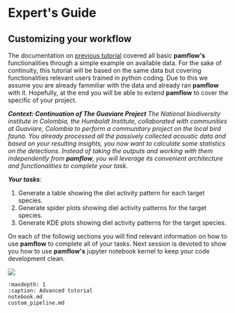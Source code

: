 # Expert's Guide

## Customizing your workflow

The documentation on [previous tutorial](../../tutorial/index.md) covered all basic **pamflow's**  functionalities through a simple example on available data. For the sake of continuity, this tutorial will be based on the same data but covering functionalities  relevant users trained in python coding. Due to  this we assume you are already fammiliar with the data  and already ran **pamflow** with it. Hopefully, at the end you will be able to extend **pamflow** to cover the specific of your project.


***Context: Continuation of The Guaviare Project***
*The National biodiversity institute in Colombia, the Humboldt Institute, collaborated with communities at Guaviare, Colombia to perform a communitary project on the local bird fauna. You already processed all the passively collected acoustic data and based on your resulting insights, you now want to calculate some statistics on the detections. Instead of taking the outputs and working with them independently from **pamflow**, you will leverage its convenient architecture and functionalities to complete your task.*

***Your tasks***: 
1. Generate a table showing the diel activity pattern for each target species.
2. Generate spider plots showing diel activity patterns for the target species.
3. Generate KDE plots showing diel activity patterns for the target species.



On each of the followig sections you will find relevant information on how to use **pamflow** to complete all of your tasks. Next session is devoted to show you how to use  **pamflow's** jupyter notebook kernel to keep your code development clean. 

![](../../meta/images/pamflow_intro.jpg)



```{toctree}
:maxdepth: 1
:caption: Advanced tutorial
notebook.md
custom_pipeline.md





